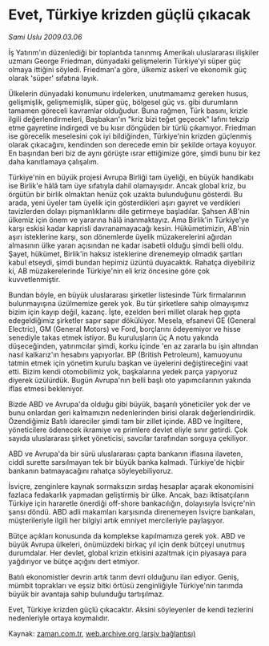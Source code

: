 # Evet, Türkiye krizden güçlü çıkacak

*Sami Uslu 2009.03.06*

<tr><td class="metin" colspan="2" style="padding-top: 20px; padding-left: 5px; padding-right: 10px;">İş Yatırım'ın düzenlediği bir toplantıda tanınmış Amerikalı uluslararası ilişkiler uzmanı George Friedman, dünyadaki gelişmelerin Türkiye'yi süper güç olmaya ittiğini söyledi. Friedman'a göre, ülkemiz askerî ve ekonomik güç olarak 'süper' sıfatına layık.</td></tr><tr><td class="metin" colspan="2" style="padding-top: 20px; padding-left: 5px; padding-right: 10px;"><p> Ülkelerin dünyadaki konumunu irdelerken, unutmamamız gereken husus, gelişmişlik, gelişmemişlik, süper güç, bölgesel güç vs. gibi durumların tamamen göreceli kavramlar olduğudur. Buna rağmen, Türk basını, krizle ilgili değerlendirmeleri, Başbakan'ın "kriz bizi teğet geçecek" lafını tekzip etme gayretine indirgedi ve bu kısır döngüden bir türlü çıkamıyor. Friedman ise görecelik meselesini çok iyi bildiğinden, Türkiye'nin krizden güçlenmiş olarak çıkacağını, kendinden son derecede emin bir şekilde ortaya koyuyor. En başından beri biz de aynı görüşte ısrar ettiğimize göre, şimdi bunu bir kez daha kanıtlamaya çalışalım.
<p> Türkiye'nin en büyük projesi Avrupa Birliği tam üyeliği, en büyük handikabı ise Birlik'e hâlâ tam üye sıfatıyla dahil olamayışıdır. Ancak global kriz, bu örgütün bir birlik olmaktan henüz çok uzakta bulunduğunu gösterdi. Bu arada, yeni üyeler tam üyelik için gösterdikleri aşırı gayret ve verdikleri tavizlerden dolayı pişmanlıklarını dile getirmeye başladılar. Şahsen AB'nin ülkemiz için önem ve yararına hâlâ inanmaktayız. Ama Birlik'in Türkiye'ye karşı eskisi kadar kaprisli davranamayacağı kesin. Hükümetimizin, AB'nin aşırı isteklerine karşı, son dönemlerde üyelik müzakerelerini ağırdan almasının ülke yararı açısından ne kadar isabetli olduğu şimdi belli oldu. Şayet, hükümet, Birlik'in haksız isteklerine direnemeyip olmadık şartları kabul etseydi, şimdi bundan hepimiz üzüntü duyacaktık. Rahatça diyebiliriz ki, AB müzakerelerinde Türkiye'nin eli kriz öncesine göre çok kuvvetlenmiştir. 
<p> Bundan böyle, en büyük uluslararası şirketler listesinde Türk firmalarının bulunmayışına üzülmemize gerek yok. Bu tür şirketlere sahip olmayışımız bizim için kayıp değil, kazanç. İşte, ezelden beri millet olarak hep gıpta edegeldiğimiz şirketler sapır sapır dökülüyor. Mesela, efsanevi GE (General Electric), GM (General Motors) ve Ford, borçlarını ödeyemiyor ve hisse senediyle takas etmek istiyor. Bu kuruluşların üç A notu yakında düşeceğinden, yatırımcılar şimdi, korku içinde 'en az zararla bu işin altından nasıl kalkarız'ın hesabını yapıyorlar. BP (British Petroleum), kamuoyunu tatmin etmek için yönetim kurulu başkan ve üyelerini değiştireceğini vaat etti. Bizim kendi otomobilimiz yok, başkalarına yedek parça yapıyoruz diyerek üzülürdük. Bugün Avrupa'nın belli başlı oto yapımcılarının yakında iflas etmesi bekleniyor.
<p> Bizde ABD ve Avrupa'da olduğu gibi büyük, başarılı yöneticiler yok der ve bunu onlardan geri kalmamızın nedenlerinden birisi olarak değerlendirirdik. Özendiğimiz Batılı idareciler şimdi tam bir zillet içinde. ABD ve İngiltere, yöneticilere ödenecek ikramiye ve primlere devlet eliyle sınır getirdi. Çok sayıda uluslararası şirket yöneticisi, savcılar tarafından sorguya çekiliyor.
<p> ABD ve Avrupa'da bir sürü uluslararası çapta bankanın iflasına ilaveten, ciddi surette sarsılmayan tek bir büyük banka kalmadı. Türkiye'de hiçbir bankanın batmayacağını rahatça söyleyebiliyoruz.
<p> İsviçre, zenginlere kaynak sormaksızın sırdaş hesaplar açarak ekonomisini fazlaca fedakarlık yapmadan geliştirmiş bir ülke. Ancak, bazı iktisatçıların Türkiye için hararetle önerdiği off-shore bankacılığın, dolayısıyla İsviçre'nin şansı döndü. ABD adli makamları karşısında direnemeyen İsviçre bankaları, müşterileriyle ilgili her bilgiyi artık emniyet mercileriyle paylaşıyor.
<p> Bütçe açıkları konusunda da komplekse kapılmamıza gerek yok. ABD ve büyük Avrupa ülkeleri, önümüzdeki birkaç yıl için denk bütçeyi unutmuş durumdalar. Her devlet, global krizin etkisini azaltmak için piyasaya para yağdırıyor ve bütçe açığını dert etmiyor.
<p> Batılı ekonomistler devrin artık tarım devri olduğunu ilan ediyor. Geniş, mümbit toprakları ve eşsiz bitki örtüsü zenginliğiyle Türkiye'nin tarımda büyük bir avantaja sahip bulunduğu tartışılmaz. 
<p> Evet, Türkiye krizden güçlü çıkacaktır. Aksini söyleyenler de kendi tezlerini nedenleriyle ortaya koymalıdır.<br/></p></p></p></p></p></p></p></p></p></td></tr>

Kaynak: [zaman.com.tr](http://zaman.com.tr/yazar.do?yazino=822159), [web.archive.org (arşiv bağlantısı)](http://web.archive.org/web/20090317015748/http://www.zaman.com.tr:80/yazar.do?yazino=822159)
